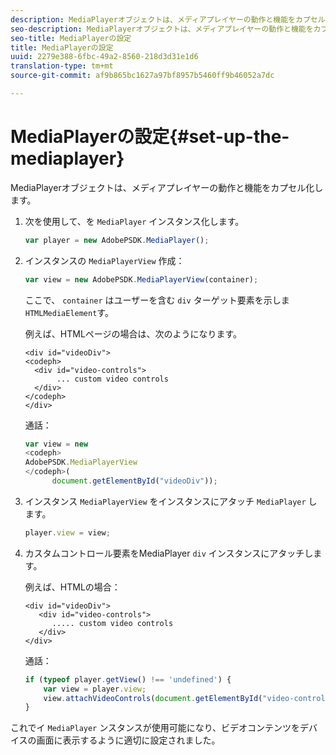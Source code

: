 ```yaml
---
description: MediaPlayerオブジェクトは、メディアプレイヤーの動作と機能をカプセル化します。
seo-description: MediaPlayerオブジェクトは、メディアプレイヤーの動作と機能をカプセル化します。
seo-title: MediaPlayerの設定
title: MediaPlayerの設定
uuid: 2279e388-6fbc-49a2-8560-218d3d31e1d6
translation-type: tm+mt
source-git-commit: af9b865bc1627a97bf8957b5460ff9b46052a7dc

---
```



# MediaPlayerの設定{#set-up-the-mediaplayer}

MediaPlayerオブジェクトは、メディアプレイヤーの動作と機能をカプセル化します。

1. 次を使用して、を `MediaPlayer` インスタンス化します。

   ```js
   var player = new AdobePSDK.MediaPlayer();
   ```

1. インスタンスの `MediaPlayerView` 作成：

   ```js
   var view = new AdobePSDK.MediaPlayerView(container);
   ```

   ここで、 `container` はユーザーを含む `div` ターゲット要素を示しま `HTMLMediaElement`す。

   例えば、HTMLページの場合は、次のようになります。

   ```
   <div id="videoDiv"> 
   <codeph>
     <div id="video-controls"> 
          ... custom video controls 
     </div> 
   </codeph> 
   </div>
   ```

   通話：

   ```js
   var view = new  
   <codeph>
   AdobePSDK.MediaPlayerView 
   </codeph>( 
         document.getElementById("videoDiv"));  
   ```

1. インスタンス `MediaPlayerView` をインスタンスにアタッチ `MediaPlayer` します。

   ```js
   player.view = view;
   ```

1. カスタムコントロール要素をMediaPlayer `div` インスタンスにアタッチします。

   例えば、HTMLの場合：

   ```
   <div id="videoDiv"> 
      <div id="video-controls"> 
         ..... custom video controls 
      </div> 
   </div>
   ```

   通話：

   ```js
   if (typeof player.getView() !== 'undefined') { 
       var view = player.view; 
       view.attachVideoControls(document.getElementById("video-controls")); 
   }
   ```

これでイ `MediaPlayer` ンスタンスが使用可能になり、ビデオコンテンツをデバイスの画面に表示するように適切に設定されました。
